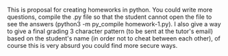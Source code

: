 This is proposal for creating homeworks in python. 
You could write more questions, compile the .py file so that the student cannot open the file to see the answers (python3 -m py_compile homework-1.py).
I also give a way to give a final grading 3 character pattern (to be sent at the tutor's email) based on the student's name (in order not to cheat between each other), 
of course this is very absurd you could find more secure ways.
